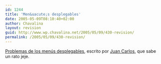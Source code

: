 ```yaml
---
id: 1244
title: 'Men&uacute;s desplegables'
date: 2005-05-09T08:10:40+02:00
author: Chavalina
layout: revision
guid: http://www.wp.chavalina.net/2005/05/09/430-revision/
permalink: /2005/05/09/430-revision/
---
```

<a href="http://www.alzado.org/articulo.php?id_art=435" target="_blank">Problemas de los men&uacute;s desplegables</a>, escrito por <a href="http://usalo.blogspot.com/" target="_blank">Juan Carlos</a>, que sabe un rato jeje.
